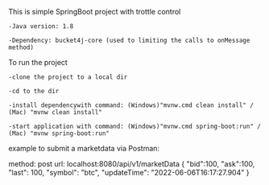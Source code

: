 This is simple SpringBoot project with trottle control

    -Java version: 1.8
    
    -Dependency: bucket4j-core (used to limiting the calls to onMessage method)
    
To run the project

    -clone the project to a local dir
    
    -cd to the dir
    
    -install dependencywith command: (Windows)"mvnw.cmd clean install" / (Mac) "mvnw clean install"
    
    -start application with command: (Windows)"mvnw.cmd spring-boot:run" / (Mac) "mvnw spring-boot:run" 
    

example to submit a marketdata via Postman:

method: post
url: localhost:8080/api/v1/marketData
{
    "bid":100,
    "ask":100,
    "last": 100,
    "symbol": "btc",
    "updateTime": "2022-06-06T16:17:27.904"
}
